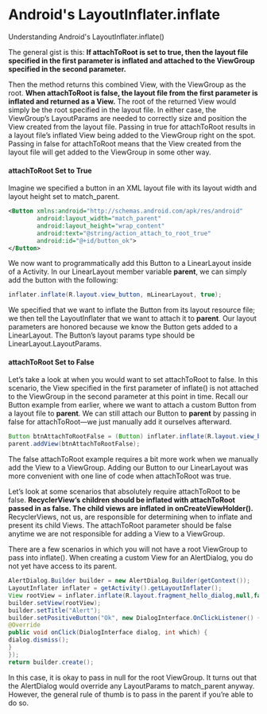 # Android's LayoutInflater.inflate
Understanding Android's LayoutInflater.inflate()

The general gist is this: **If attachToRoot is set to true, then the layout file specified in the first parameter is inflated and attached to the ViewGroup specified in the second parameter.**

Then the method returns this combined View, with the ViewGroup as the root. **When attachToRoot is false, the layout file from the first parameter is inflated and returned as a View.** The root of the returned View would simply be the root specified in the layout file. In either case, the ViewGroup’s LayoutParams are needed to correctly size and position the View created from the layout file.
Passing in true for attachToRoot results in a layout file’s inflated View being added to the ViewGroup right on the spot. Passing in false for attachToRoot means that the View created from the layout file will get added to the ViewGroup in some other way.

#### attachToRoot Set to True
Imagine we specified a button in an XML layout file with its layout width and layout height set to match_parent.
```XML
<Button xmlns:android="http://schemas.android.com/apk/res/android"
        android:layout_width="match_parent"
        android:layout_height="wrap_content"
        android:text="@string/action_attach_to_root_true"
        android:id="@+id/button_ok">
</Button>
```
We now want to programmatically add this Button to a LinearLayout inside of a Activity. In our LinearLayout member variable **parent**, we can simply add the button with the following:

```java
inflater.inflate(R.layout.view_button, mLinearLayout, true);
```
We specified that we want to inflate the Button from its layout resource file; we then tell the LayoutInflater that we want to attach it to **parent**. Our layout parameters are honored because we know the Button gets added to a LinearLayout. The Button’s layout params type should be LinearLayout.LayoutParams.

#### attachToRoot Set to False
Let’s take a look at when you would want to set attachToRoot to false. In this scenario, the View specified in the first parameter of inflate() is not attached to the ViewGroup in the second parameter at this point in time.
Recall our Button example from earlier, where we want to attach a custom Button from a layout file to **parent**. We can still attach our Button to **parent** by passing in false for attachToRoot—we just manually add it ourselves afterward.

```java
Button btnAttachToRootFalse = (Button) inflater.inflate(R.layout.view_button,parent,false);
parent.addView(btnAttachToRootFalse);
```
The false attachToRoot example requires a bit more work when we manually add the View to a ViewGroup. Adding our Button to our LinearLayout was more convenient with one line of code when attachToRoot was true.

Let’s look at some scenarios that absolutely require attachToRoot to be false.
**RecyclerView’s children should be inflated with attachToRoot passed in as false. The child views are inflated in onCreateViewHolder().**
RecyclerViews, not us, are responsible for determining when to inflate and present its child Views. The attachToRoot parameter should be false anytime we are not responsible for adding a View to a ViewGroup.

There are a few scenarios in which you will not have a root ViewGroup to pass into inflate(). When creating a custom View for an AlertDialog, you do not yet have access to its parent.

```java
AlertDialog.Builder builder = new AlertDialog.Builder(getContext());
LayoutInflater inflater = getActivity().getLayoutInflater();
View rootView = inflater.inflate(R.layout.fragment_hello_dialog,null,false);
builder.setView(rootView);
builder.setTitle("Alert");
builder.setPositiveButton("Ok", new DialogInterface.OnClickListener() {
@Override
public void onClick(DialogInterface dialog, int which) {
dialog.dismiss();
}
});
return builder.create();
```
In this case, it is okay to pass in null for the root ViewGroup. It turns out that the AlertDialog would override any LayoutParams to match_parent anyway. However, the general rule of thumb is to pass in the parent if you’re able to do so.
